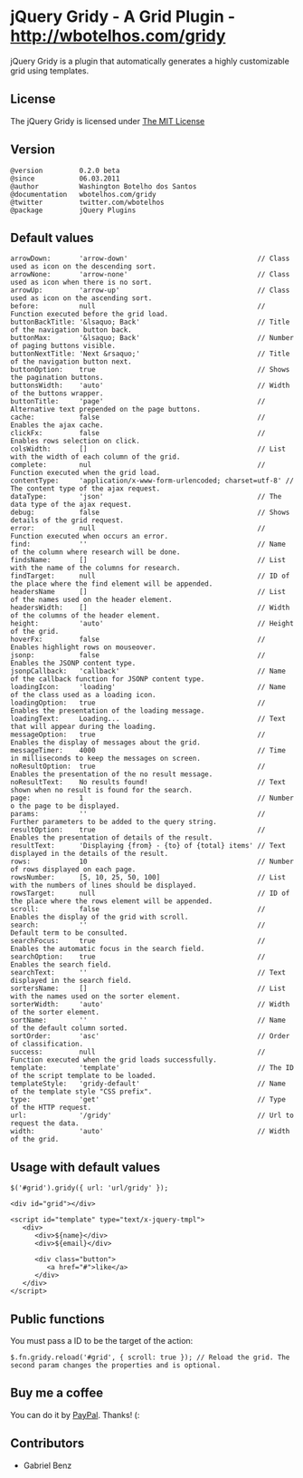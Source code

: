 # jQuery Gridy - A Grid Plugin - http://wbotelhos.com/gridy

jQuery Gridy is a plugin that automatically generates a highly customizable grid using templates.

## License

The jQuery Gridy is licensed under [The MIT License](http://www.opensource.org/licenses/mit-license.php)

## Version

	@version         0.2.0 beta
	@since           06.03.2011
	@author          Washington Botelho dos Santos
	@documentation   wbotelhos.com/gridy
	@twitter         twitter.com/wbotelhos
	@package         jQuery Plugins

## Default values

	arrowDown:       'arrow-down'                                // Class used as icon on the descending sort.
	arrowNone:       'arrow-none'                                // Class used as icon when there is no sort.
	arrowUp:         'arrow-up'                                  // Class used as icon on the ascending sort.
	before:          null                                        // Function executed before the grid load.
	buttonBackTitle: '&lsaquo; Back'                             // Title of the navigation button back.
	buttonMax:       '&lsaquo; Back'                             // Number of paging buttons visible.
	buttonNextTitle: 'Next &rsaquo;'                             // Title of the navigation button next.
	buttonOption:    true                                        // Shows the pagination buttons.
	buttonsWidth:    'auto'                                      // Width of the buttons wrapper.
	buttonTitle:     'page'                                      // Alternative text prepended on the page buttons.
	cache:           false                                       // Enables the ajax cache.
	clickFx:         false                                       // Enables rows selection on click.
	colsWidth:       []                                          // List with the width of each column of the grid.
	complete:        nul                                         // Function executed when the grid load.
	contentType:     'application/x-www-form-urlencoded; charset=utf-8' // The content type of the ajax request.
	dataType:        'json'                                      // The data type of the ajax request.
	debug:           false                                       // Shows details of the grid request.
	error:           null                                        // Function executed when occurs an error.
	find:            ''                                          // Name of the column where research will be done.
	findsName:       []                                          // List with the name of the columns for research.
	findTarget:      null                                        // ID of the place where the find element will be appended.
	headersName      []                                          // List of the names used on the header element.
	headersWidth:    []                                          // Width of the columns of the header element.
	height:          'auto'                                      // Height of the grid.
	hoverFx:         false                                       // Enables highlight rows on mouseover.
	jsonp:           false                                       // Enables the JSONP content type.
	jsonpCallback:   'callback'                                  // Name of the callback function for JSONP content type.
	loadingIcon:     'loading'                                   // Name of the class used as a loading icon.
	loadingOption:   true                                        // Enables the presentation of the loading message.
	loadingText:     Loading...                                  // Text that will appear during the loading.
	messageOption:   true                                        // Enables the display of messages about the grid.
	messageTimer:    4000                                        // Time in milliseconds to keep the messages on screen.
	noResultOption:  true                                        // Enables the presentation of the no result message.
	noResultText:    No results found!                           // Text shown when no result is found for the search.
	page:            1                                           // Number o the page to be displayed.
	params:          ''                                          // Further parameters to be added to the query string.
	resultOption:    true                                        // Enables the presentation of details of the result.
	resultText:      'Displaying {from} - {to} of {total} items' // Text displayed in the details of the result.
	rows:            10                                          // Number of rows displayed on each page.
	rowsNumber:      [5, 10, 25, 50, 100] 	                     // List with the numbers of lines should be displayed.
	rowsTarget:      null                                        // ID of the place where the rows element will be appended.
	scroll:          false                                       // Enables the display of the grid with scroll.
	search:          ''                                          // Default term to be consulted.
	searchFocus:     true                                        // Enables the automatic focus in the search field.
	searchOption:    true                                        // Enables the search field. 
	searchText:      ''                                          // Text displayed in the search field.
	sortersName:     []                                          // List with the names used on the sorter element.
	sorterWidth:     'auto'                                      // Width of the sorter element.
	sortName:        ''                                          // Name of the default column sorted.
	sortOrder:       'asc'                                       // Order of classification.
	success:         null                                        // Function executed when the grid loads successfully.
	template:        'template'                                  // The ID of the script template to be loaded.
	templateStyle:   'gridy-default'                             // Name of the template style "CSS prefix".
	type:            'get'                                       // Type of the HTTP request.
	url:             '/gridy'                                    // Url to request the data.
	width:           'auto'                                      // Width of the grid.


## Usage with default values

	$('#grid').gridy({ url: 'url/gridy' });
	
	<div id="grid"></div>
	
	<script id="template" type="text/x-jquery-tmpl">
	   <div>
	      <div>${name}</div>
	      <div>${email}</div>
	
	      <div class="button">
	         <a href="#">like</a>
	      </div>
	   </div>
	</script>

## Public functions

You must pass a ID to be the target of the action:
	
	$.fn.gridy.reload('#grid', { scroll: true }); // Reload the grid. The second param changes the properties and is optional.

## Buy me a coffee

You can do it by [PayPal](https://www.paypal.com/cgi-bin/webscr?cmd=_donations&business=X8HEP2878NDEG&item_name=jQuery%20Gridy). Thanks! (:

## Contributors

+ Gabriel Benz